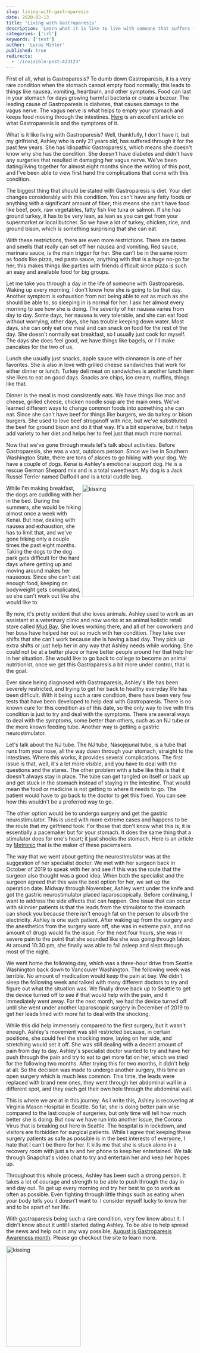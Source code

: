 ```yaml
---
slug: living-with-gastroparesis
date: 2020-03-13
title: 'Living with Gastroparesis'
description: 'Learn what it is like to live with someone that suffers from Gastroparesis'
categories: ['irl']
keywords: ['test']
author: 'Lucas Minter'
published: true
redirects:
  - '/invisible-post-423123'
---
```


First of all, what is Gastroparesis? To dumb down Gastroparesis, it is a very rare condition when the stomach cannot empty food normally; this leads to things like nausea, vomiting, heartburn, and other symptoms. Food can last in your stomach for days growing harmful bacteria or create a bezoar. The leading cause of Gastroparesis is diabetes, that causes damage to the vagus nerve. The vagus nerve is what helps to empty your stomach and keeps food moving through the intestines. [Here](https://my.clevelandclinic.org/health/diseases/15522-gastroparesis) is an excellent article on what Gastroparesis is and the symptoms of it.

What is it like living with Gastroparesis? Well, thankfully, I don't have it, but my girlfriend, Ashley who is only 21 years old, has suffered through it for the past few years. She has Idiopathic Gastroparesis, which means she doesn't know why she has the condition. She doesn't have diabetes and didn't have any surgeries that resulted in damaging her vagus nerve. We've been dating/living together for almost eight months since the writing of this post, and I've been able to view first hand the complications that come with this condition. 

The biggest thing that should be stated with Gastroparesis is diet. Your diet changes considerably with this condition. You can't have any fatty foods or anything with a significant amount of fiber; this means she can't have food like beef, pork, raw vegetables, fatty fish like tuna or salmon. If she has ground turkey, it has to be very lean, as lean as you can get from your supermarket or local butcher. So we have a lot of turkey, chicken, rice, and ground bison, which is something surprising that she can eat. 

With these restrictions, there are even more restrictions. There are tastes and smells that really can set off her nausea and vomiting. Red sauce, marinara sauce, is the main trigger for her. She can't be in the same room as foods like pizza, red pasta sauce, anything with that is a huge no-go for her; this makes things like parties with friends difficult since pizza is such an easy and available food for big groups. 

Let me take you through a day in the life of someone with Gastroparesis. Waking up every morning, I don't know how she is going to be that day. Another symptom is exhaustion from not being able to eat as much as she should be able to, so sleeping in is normal for her. I ask her almost every morning to see how she is doing. The severity of her nausea varies from day to day. Some days, her nausea is very tolerable, and she can eat food without worrying, other days, she has trouble keeping down water. Most days, she can only eat one meal and can snack on food for the rest of the day. She doesn't normally eat breakfast, so I usually just cook for myself. The days she does feel good, we have things like bagels, or I'll make pancakes for the two of us.  

Lunch she usually just snacks, apple sauce with cinnamon is one of her favorites. She is also in love with grilled cheese sandwiches that work for either dinner or lunch. Turkey deli meat on sandwiches is another lunch item she likes to eat on good days. Snacks are chips, ice cream, muffins, things like that. 

Dinner is the meal is most consistently eats. We have things like mac and cheese, grilled cheese, chicken noodle soup are the main ones. We've learned different ways to change common foods into something she can eat. Since she can't have beef for things like burgers, we do turkey or bison burgers. She used to love beef stroganoff with rice, but we've substituted the beef for ground bison and do it that way. It's a bit expensive, but it helps add variety to her diet and helps her to feel just that much more normal. 

Now that we've gone through meals let's talk about activities. Before Gastroparesis, she was a vast, outdoors person. Since we live in Southern Washington State, there are tons of places to go hiking with your dog. We have a couple of dogs. Kenai is Ashley's emotional support dog. He is a rescue German Shepard mix and is a total sweetheart. My dog is a Jack Russel Terrier named Daffodil and is a total cuddle bug. 

<img style="float: right" src="./images/dog-conference.png" alt="kissing"
  title="kissing in the state capital building" width="300" height="300" />


While I'm making breakfast, the dogs are cuddling with her in the bed. During the summers, she would be hiking almost once a week with Kenai. But now, dealing with nausea and exhaustion, she has to limit that, and we've gone hiking only a couple times the past eight months. Taking the dogs to the dog park gets difficult for the hard days where getting up and moving around makes her nauseous. Since she can't eat enough food, keeping on bodyweight gets complicated, so she can't work out like she would like to. 


By now, it's pretty evident that she loves animals. Ashley used to work as an assistant at a veterinary clinic and now works at an animal holistic retail store called [Mud Bay](https://www.mudbay.com/?gclid=Cj0KCQjw3qzzBRDnARIsAECmryrtNaCeNl7h3gryWG66bKK1OIjI4rpLNUrnk1nhpe1P9DbwlfxWfioaAh8IEALw_wcB). She loves working there, and all of her coworkers and her boss have helped her out so much with her condition. They take over shifts that she can't work because she is having a bad day. They pick up extra shifts or just help her in any way that Ashley needs while working. She could not be at a better place or have better people around her that help her in her situation. She would like to go back to college to become an animal nutritionist, once we get this Gastroparesis a bit more under control, that is the goal. 

Ever since being diagnosed with Gastroparesis, Ashley's life has been severely restricted, and trying to get her back to healthy everyday life has been difficult. With it being such a rare condition, there have been very few tests that have been developed to help deal with Gastroparesis. There is no known cure for this condition as of this date, so the only way to live with this condition is just to try and deal with the symptoms. There are several ways to deal with the symptoms, some better than others, such as an NJ tube or the more known feeding tube. Another way is getting a gastric neurostimulator. 

Let's talk about the NJ tube. The NJ tube, Nasojejunal tube, is a tube that runs from your nose, all the way down through your stomach, straight to the intestines. Where this works, it provides several complications. The first issue is that, well, it's a lot more visible, and you have to deal with the questions and the stares. The other problem with a tube like this is that it doesn't always stay in place. The tube can get tangled on itself or back up and get stuck in the stomach instead of staying in the intestine. That would mean the food or medicine is not getting to where it needs to go. The patient would have to go back to the doctor to get this fixed. You can see how this wouldn't be a preferred way to go. 

The other option would be to undergo surgery and get the gastric neurostimulator. This is used with more extreme cases and happens to be the route that my girlfriend took. For those that don't know what this is, it is essentially a pacemaker but for your stomach. It does the same thing that a stimulator does for one's heart; it just shocks the stomach. Here is an article by [Metronic](https://www.medtronic.com/us-en/healthcare-professionals/therapies-procedures/digestive-gastrointestinal/gastric-electrical-stimulation/education-training/about-the-therapy.html) that is the maker of these pacemakers. 

The way that we went about getting the neurostimulator was at the suggestion of her specialist doctor. We met with her surgeon back in October of 2019 to speak with her and see if this was the route that the surgeon also thought was a good idea. When both the specialist and the surgeon agreed that this was the best option for her, we set up the operation date. Midway through November, Ashley went under the knife and got the gastric neurostimulator placed laparoscopically. Before continuing, I want to address the side effects that can happen. One issue that can occur with skinnier patients is that the leads from the stimulator to the stomach can shock you because there isn't enough fat on the person to absorb the electricity. Ashley is one such patient. After waking up from the surgery and the anesthetics from the surgery wore off, she was in extreme pain, and no amount of drugs would fix the issue. For the next four hours, she was in severe pain to the point that she sounded like she was going through labor. At around 10:30 pm, she finally was able to fall asleep and slept through most of the night. 

We went home the following day, which was a three-hour drive from Seattle Washington back down to Vancouver Washington. The following week was terrible. No amount of medication would keep the pain at bay. We didn't sleep the following week and talked with many different doctors to try and figure out what the situation was. We finally drove back up to Seattle to get the device turned off to see if that would help with the pain, and it immediately went away. For the next month, we had the device turned off until she went under another laparoscopic surgery in December of 2019 to get her leads lined with more fat to deal with the shocking. 

While this did help immensely compared to the first surgery, but it wasn't enough. Ashley's movement was still restricted because, in certain positions, she could feel the shocking more, laying on her side, and stretching would set it off. She was still dealing with a decent amount of pain from day to day. Ashley's specialist doctor wanted to try and have her push through the pain and try to eat to get more fat on her, which we tried for the following two months. After trying this for two months, it didn't help at all. So the decision was made to undergo another surgery, this time an open surgery which is much less common. This time, the leads were replaced with brand new ones, they went through her abdominal wall in a different spot, and they each got their own hole through the abdominal wall. 

This is where we are at in this journey. As I write this, Ashley is recovering at Virginia Mason Hospital in Seattle. So far, she is doing better pain wise compared to the last couple of surgeries, but only time will tell how much better she is doing. But now we have run into another issue, the Corona Virus that is breaking out here in Seattle. The hospital is in lockdown, and visitors are forbidden for surgical patients. While I agree that keeping these surgery patients as safe as possible is in the best interests of everyone, I hate that I can't be there for her. It kills me that she is stuck alone in a recovery room with just a tv and her phone to keep her entertained. We talk through Snapchat's video chat to try and entertain her and keep her hopes up. 

Throughout this whole process, Ashley has been such a strong person. It takes a lot of courage and strength to be able to push through the day in and day out. To get up every morning and try her best to go to work as often as possible. Even fighting through little things such as eating when your body tells you it doesn't want to. I consider myself lucky to know her and to be apart of her life. 

With gastroparesis being such a rare condition, very few know about it. I didn't know about it until I started dating Ashley. To be able to help spread the news and help out in any way possible, [August is Gastroparesis Awareness month](https://aboutgastroparesis.org/gastroparesis-awareness-month.html). Please go checkout the site to learn more. 

<img src="./images/kissing-at-state-capital.png" alt="kissing"
	title="kissing in the state capital building" width="200" height="270" />